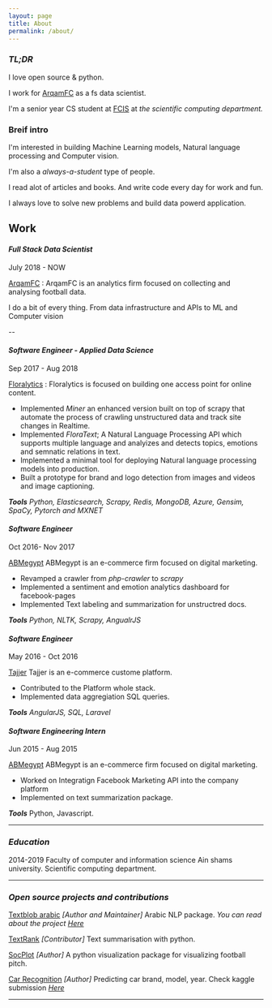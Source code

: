 ```yaml
---
layout: page
title: About
permalink: /about/
---
```


### *TL;DR*

I love open source & python. 

I work for [ArqamFC](arqamfc.com) as a fs data scientist. 

I'm a senior year CS student at [FCIS](cis.asu.edu.eg/english/) at *the scientific computing department.*



### Breif intro

I'm interested in building Machine Learning models, Natural language processing and Computer vision.

I'm also a *always-a-student* type of people.

I read alot of articles and books. And write code every day for work and fun.

I always love to solve new problems and build data powerd application.



## Work 

#### *Full Stack Data Scientist*

July 2018 -  NOW

[ArqamFC](https://arqamfc.com) : ArqamFC is an analytics firm focused on collecting and analysing football data.

I do a bit of every thing. From data infrastructure and APIs to ML and Computer vision 

--

#### ***Software Engineer - Applied Data Science***

Sep 2017 - Aug 2018 

[Floralytics](https://floralytics.com) : Floralytics is focused on building one access point for online content.

* Implemented *Miner* an enhanced version built on top of scrapy that automate the process of crawling unstructured data and track site changes in Realtime.
* Implemented *FloraText*; A Natural Language Processing API which supports multiple language and analyizes and detects topics, emotions and semnatic relations in text.
* Implemented a minimal tool for deploying Natural language processing models into production.
* Built a prototype for brand and logo detection from images and videos and image captioning.

***Tools*** *Python, Elasticsearch, Scrapy, Redis, MongoDB, Azure, Gensim, SpaCy, Pytorch and MXNET*

#### ***Software Engineer***

Oct 2016- Nov 2017 

[ABMegypt](abmegypt.net) ABMegypt is an e-commerce firm focused on digital marketing.

* Revamped a crawler from *php-crawler* to *scrapy* 
* Implemented a sentiment and emotion analytics dashboard for facebook-pages
* Implemented Text labeling and summarization for unstructred docs.

***Tools*** *Python, NLTK, Scrapy, AngualrJS*

#### ***Software Engineer***

May 2016 - Oct 2016

[Tajjer](https://tajjer.com) Tajjer is an e-commerce custome platform.

* Contributed to the Platform whole stack.
* Implemented data aggregiation SQL queries.

***Tools*** *AngularJS, SQL, Laravel*

#### ***Software Engineering Intern***

Jun 2015 - Aug 2015

[ABMegypt](abmegypt.net) ABMegypt is an e-commerce firm focused on digital marketing.

* Worked on Integratign Facebook Marketing API into the company platform
* Implemented on text summarization package.

***Tools*** Python, Javascript.



---

### *Education*

2014-2019 Faculty of computer and information science Ain shams university. Scientific computing department.



-----

### *Open source projects and contributions*

[Textblob arabic](https://github.com/adhaamehab/textblob-ar)  *[Author and Maintainer]* Arabic NLP package. *You can read about the project* [*Here*](https://adhaamehab.github.io/Textblob-arabic-tutorial-I/)

[TextRank](https://github.com/summanlp/textrank) *[Contributor]* Text summarisation with python.

[SocPlot](https://github.com/Arqamfc/socplot)	*[Author]* A python visualization package for visualizing football pitch.

[Car Recognition](https://github.com/adhaamehab/car-model-prediction) *[Author]* Predicting car brand, model, year. Check kaggle submission [*Here*](https://www.kaggle.com/c/fcis-deep-learning-competition)

----
